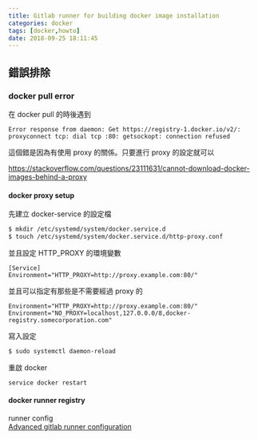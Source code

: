 ```yaml
---
title: Gitlab runner for building docker image installation
categories: docker
tags: [docker,howto]
date: 2018-09-25 18:11:45
---
```


## 錯誤排除

### docker pull error

在 docker pull 的時後遇到

```
Error response from daemon: Get https://registry-1.docker.io/v2/: proxyconnect tcp: dial tcp :80: getsockopt: connection refused
```

這個錯是因為有使用 proxy 的關係。只要進行 proxy 的設定就可以

https://stackoverflow.com/questions/23111631/cannot-download-docker-images-behind-a-proxy

#### docker proxy setup
先建立 docker-service 的設定檔
```bash
$ mkdir /etc/systemd/system/docker.service.d
$ touch /etc/systemd/system/docker.service.d/http-proxy.conf
```

並且設定 HTTP_PROXY 的環境變數
```
[Service]
Environment="HTTP_PROXY=http://proxy.example.com:80/"
```

並且可以指定有那些是不需要經過 proxy 的
```
Environment="HTTP_PROXY=http://proxy.example.com:80/"
Environment="NO_PROXY=localhost,127.0.0.0/8,docker-registry.somecorporation.com"
```

寫入設定
``` bash
$ sudo systemctl daemon-reload
```

重啟 docker
```
service docker restart
```

#### docker runner registry

runner config  
[Advanced gitlab runner configuration](https://docs.gitlab.com/runner/configuration/advanced-configuration.html#the-runners-docker-section)